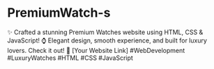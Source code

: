 # PremiumWatch-s
✨ Crafted a stunning Premium Watches website using HTML, CSS &amp; JavaScript! ⌚ Elegant design, smooth experience, and built for luxury lovers. Check it out! 🔗 [Your Website Link]  #WebDevelopment #LuxuryWatches #HTML #CSS #JavaScript
